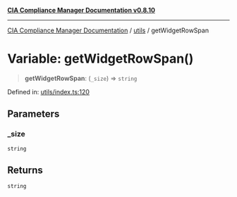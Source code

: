 [**CIA Compliance Manager Documentation v0.8.10**](../../README.md)

***

[CIA Compliance Manager Documentation](../../modules.md) / [utils](../README.md) / getWidgetRowSpan

# Variable: getWidgetRowSpan()

> **getWidgetRowSpan**: (`_size`) => `string`

Defined in: [utils/index.ts:120](https://github.com/Hack23/cia-compliance-manager/blob/680c1f0618a64f5e2a4571e2b2ee23d6baf8dc9d/src/utils/index.ts#L120)

## Parameters

### \_size

`string`

## Returns

`string`
